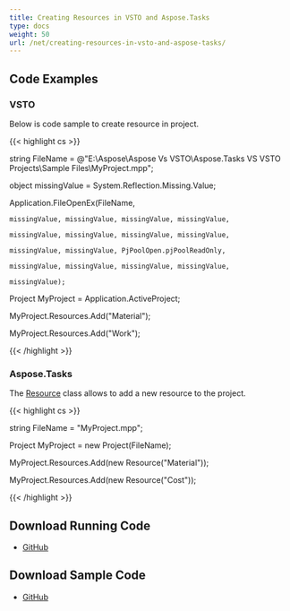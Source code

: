 ```yaml
---
title: Creating Resources in VSTO and Aspose.Tasks
type: docs
weight: 50
url: /net/creating-resources-in-vsto-and-aspose-tasks/
---
```


## **Code Examples**
### **VSTO**
Below is code sample to create resource in project.

{{< highlight cs >}}

  string FileName = @"E:\Aspose\Aspose Vs VSTO\Aspose.Tasks VS VSTO Projects\Sample Files\MyProject.mpp";

 object missingValue = System.Reflection.Missing.Value;

 Application.FileOpenEx(FileName,

    missingValue, missingValue, missingValue, missingValue,

    missingValue, missingValue, missingValue, missingValue,

    missingValue, missingValue, PjPoolOpen.pjPoolReadOnly,

    missingValue, missingValue, missingValue, missingValue,

    missingValue);

 Project MyProject = Application.ActiveProject;

 MyProject.Resources.Add("Material");

 MyProject.Resources.Add("Work");

{{< /highlight >}}
### **Aspose.Tasks**
The [Resource](http://www.aspose.com/docs/display/tasksnet/Aspose.Tasks.Resource+Class) class allows to add a new resource to the project.

{{< highlight cs >}}

  string FileName = "MyProject.mpp";

 Project MyProject = new Project(FileName);

 MyProject.Resources.Add(new Resource("Material"));

 MyProject.Resources.Add(new Resource("Cost"));

{{< /highlight >}}
## **Download Running Code**
- [GitHub](https://github.com/aspose-tasks/Aspose.Tasks-for-.NET/tree/master/Plugins/Aspose.Tasks%20Vs%20VSTO/Code%20Comparison/Creating%20Resources)
## **Download Sample Code**
- [GitHub](https://github.com/aspose-tasks/Aspose.Tasks-for-.NET/releases/tag/AsposeTaskNETVsVSTOProjectv1.1)
